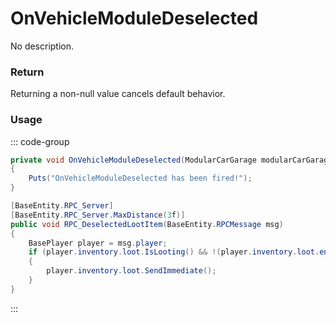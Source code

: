# OnVehicleModuleDeselected
<Badge type="info" text="Vehicle"/>[<Badge type="danger" text="Carbon Compatible"/>](https://github.com/CarbonCommunity/Carbon)[<Badge type="warning" text="Oxide Compatible"/>](https://github.com/OxideMod/Oxide.Rust)
No description.
### Return
Returning a non-null value cancels default behavior.

### Usage
::: code-group
```csharp [Example]
private void OnVehicleModuleDeselected(ModularCarGarage modularCarGarage, BasePlayer local0)
{
	Puts("OnVehicleModuleDeselected has been fired!");
}
```
```csharp [Source — Assembly-CSharp @ ModularCarGarage]
[BaseEntity.RPC_Server]
[BaseEntity.RPC_Server.MaxDistance(3f)]
public void RPC_DeselectedLootItem(BaseEntity.RPCMessage msg)
{
	BasePlayer player = msg.player;
	if (player.inventory.loot.IsLooting() && !(player.inventory.loot.entitySource != this) && player.inventory.loot.RemoveContainerAt(3))
	{
		player.inventory.loot.SendImmediate();
	}
}

```
:::
